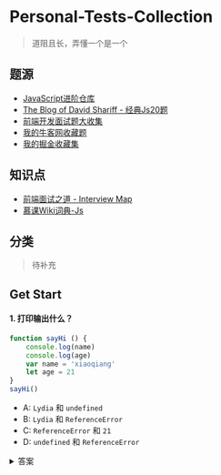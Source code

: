 # Personal-Tests-Collection
> 道阻且长，弄懂一个是一个
>



## 题源

- [JavaScript进阶仓库](https://github.com/lydiahallie/javascript-questions/blob/master/zh-CN/README-zh_CN.md)
- [The Blog of David Shariff - 经典Js20题](http://davidshariff.com/js-quiz/)
- [前端开发面试题大收集](https://fe.padding.me/#/)
- [我的牛客网收藏题](https://www.nowcoder.com/profile/457362991/myFollowings)
- [我的掘金收藏集](https://juejin.im/collection/5cf216516fb9a069f422422c)



## 知识点

- [前端面试之道 - Interview Map](http://caibaojian.com/interview-map/frontend/)
- [慕课Wiki词典-Js](https://wiki.imooc.com/javascript/index.html)



## 分类

> 待补充



## Get Start

#### 1.   打印输出什么？

```javascript
function sayHi () {
    console.log(name)
    console.log(age)
    var name = 'xiaoqiang'
    let age = 21
}
sayHi()
```

- A: `Lydia` 和 `undefined`
- B: `Lydia` 和 `ReferenceError`
- C: `ReferenceError` 和 `21`
- D: `undefined` 和 `ReferenceError`

<details>
<summary>答案</summary>
    <p>    </p>
    <strong>选择：D</strong>
    <p>
    <strong>笔点：</strong><span>let与var的区别</span> </p>
    <strong>解析：</strong>
    <p>输出name为<code>undefined</code>：对于用var声明的变量name，在其声明之前使用输出 未定义(undefined)，相当于在打印时先<code>var name</code>后<code>name = 'xiaoqiang'</code></p>
    <p>输出age为<code>ReferenceError</code>：对于用let声明的变量age，在其声明之前使用，输出 引用错误(ReferenceError)，代表当一个不存在的变量被引用时报的错误。在ES6中明确规定变量必须声明后再使用，一切在声明前使用的变量都会报此错误</p>

<details>
 <summary>笔记</summary>
    <p>
        <strong>var：</strong>有变量提升（内存空间在创建阶段就被设置好了，直到程序运行到定义变量位置之前默认值都是 undefined。）
    </p>
    <p>
        <strong>let：</strong>也有变量提升，和 var 不同，它们不会被初始化。在我们声明（初始化）之前是不能访问它们的。这个行为被称之为暂时性死区。当我们试图在声明之前访问它们时，JavaScript 将会抛出一个 ReferenceError 错误。
    </p>
    <p>
        <strong>再次注意：</strong>1.let,const 有变量提升
        2.let,const的变量提升标注了暂时性死区的开始 
        3.你在暂时性死区里使用,就会报错
    </p>


